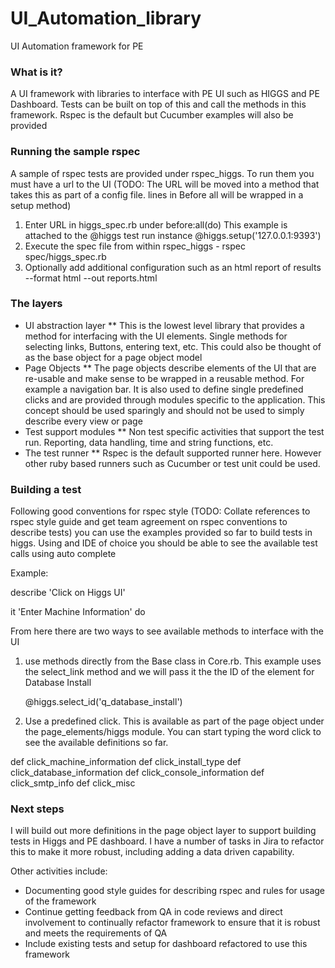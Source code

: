 UI_Automation_library
=====================

UI Automation framework for PE


### What is it? ##
A UI framework with libraries to interface with PE UI such as HIGGS and PE Dashboard. Tests can be built on top of this and call the methods in this framework. Rspec is the default but Cucumber examples will also be provided

### Running the sample rspec ##

A sample of rspec tests are provided under rspec_higgs. To run them you must have a url to the  UI (TODO: The URL will be moved into a method that takes this as part of a config file. lines in Before all will be wrapped in a setup method)

1. Enter URL in higgs_spec.rb under before:all(do) This example is attached to the @higgs test run instance
   @higgs.setup('127.0.0.1:9393')
2. Execute the spec file from within rspec_higgs - rspec spec/higgs_spec.rb
3. Optionally add additional configuration such as an html report of results  --format html --out reports.html

### The layers
- UI abstraction layer ** This is the lowest level library that provides a method for interfacing with the UI elements. Single methods for selecting links, Buttons, entering text, etc. This could also be thought of as the base object for a page object model
- Page Objects ** The page objects describe elements of the UI that are re-usable and make sense to be wrapped in a reusable method. For example a navigation bar. It is also used to define single predefined clicks and are provided through modules specific to the application. This concept should be used sparingly and should not be used to simply describe every view or page
- Test support modules ** Non test specific activities that support the test run. Reporting, data handling, time and string functions, etc.
- The test runner ** Rspec is the default supported runner here. However other ruby based runners such as Cucumber or test unit could be used.

### Building a test

Following good conventions for rspec style (TODO: Collate references to rspec style guide and get team agreement on rspec conventions to describe tests) you can use the examples provided so far to build tests in higgs. Using and IDE of choice you should be able to see the available test calls using auto complete

Example:

describe 'Click on Higgs UI'

it 'Enter Machine Information' do

From here there are two ways to see available methods to interface with the UI

1. use methods directly from the Base class in Core.rb. This example uses the select_link method and we will pass it the the ID of the element for Database Install

      @higgs.select_id('q_database_install')

2. Use a predefined click. This is available as part of the page object under the page_elements/higgs module. You can start typing the word click to see the available definitions so far.

  def click_machine_information
  def click_install_type
  def click_database_information
  def click_console_information
  def click_smtp_info
  def click_misc

### Next steps
I will build out more definitions in the page object layer to support building tests in Higgs and PE dashboard. I have a number of tasks in Jira to refactor this to make it more robust, including adding a data driven capability.

Other activities include:
- Documenting good style guides for describing rspec and rules for usage of the framework
- Continue getting feedback from QA in code reviews and direct involvement to continually refactor framework to ensure that it is robust and meets the requirements of QA
- Include existing tests and setup for dashboard refactored to use this framework


